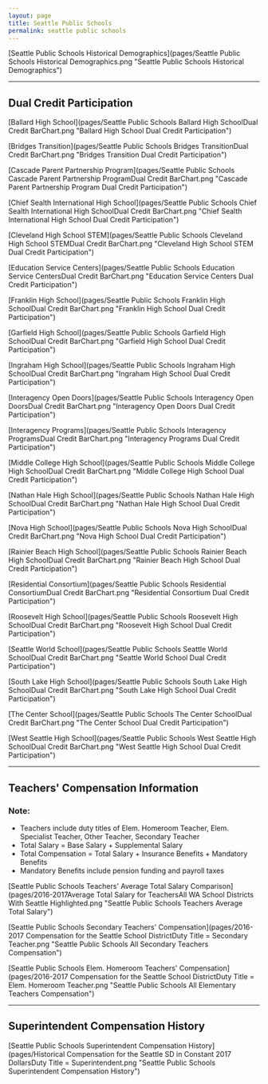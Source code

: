 ```yaml
---
layout: page
title: Seattle Public Schools
permalink: seattle public schools
---
```



[Seattle Public Schools Historical Demographics](pages/Seattle Public Schools Historical Demographics.png "Seattle Public Schools Historical Demographics")

___

## Dual Credit Participation

[Ballard High School](pages/Seattle Public Schools Ballard High SchoolDual Credit BarChart.png "Ballard High School Dual Credit Participation")

[Bridges Transition](pages/Seattle Public Schools Bridges TransitionDual Credit BarChart.png "Bridges Transition Dual Credit Participation")

[Cascade Parent Partnership Program](pages/Seattle Public Schools Cascade Parent Partnership ProgramDual Credit BarChart.png "Cascade Parent Partnership Program Dual Credit Participation")

[Chief Sealth International High School](pages/Seattle Public Schools Chief Sealth International High SchoolDual Credit BarChart.png "Chief Sealth International High School Dual Credit Participation")

[Cleveland High School STEM](pages/Seattle Public Schools Cleveland High School STEMDual Credit BarChart.png "Cleveland High School STEM Dual Credit Participation")

[Education Service Centers](pages/Seattle Public Schools Education Service CentersDual Credit BarChart.png "Education Service Centers Dual Credit Participation")

[Franklin High School](pages/Seattle Public Schools Franklin High SchoolDual Credit BarChart.png "Franklin High School Dual Credit Participation")

[Garfield High School](pages/Seattle Public Schools Garfield High SchoolDual Credit BarChart.png "Garfield High School Dual Credit Participation")

[Ingraham High School](pages/Seattle Public Schools Ingraham High SchoolDual Credit BarChart.png "Ingraham High School Dual Credit Participation")

[Interagency Open Doors](pages/Seattle Public Schools Interagency Open DoorsDual Credit BarChart.png "Interagency Open Doors Dual Credit Participation")

[Interagency Programs](pages/Seattle Public Schools Interagency ProgramsDual Credit BarChart.png "Interagency Programs Dual Credit Participation")

[Middle College High School](pages/Seattle Public Schools Middle College High SchoolDual Credit BarChart.png "Middle College High School Dual Credit Participation")

[Nathan Hale High School](pages/Seattle Public Schools Nathan Hale High SchoolDual Credit BarChart.png "Nathan Hale High School Dual Credit Participation")

[Nova High School](pages/Seattle Public Schools Nova High SchoolDual Credit BarChart.png "Nova High School Dual Credit Participation")

[Rainier Beach High School](pages/Seattle Public Schools Rainier Beach High SchoolDual Credit BarChart.png "Rainier Beach High School Dual Credit Participation")

[Residential Consortium](pages/Seattle Public Schools Residential ConsortiumDual Credit BarChart.png "Residential Consortium Dual Credit Participation")

[Roosevelt High School](pages/Seattle Public Schools Roosevelt High SchoolDual Credit BarChart.png "Roosevelt High School Dual Credit Participation")

[Seattle World School](pages/Seattle Public Schools Seattle World SchoolDual Credit BarChart.png "Seattle World School Dual Credit Participation")

[South Lake High School](pages/Seattle Public Schools South Lake High SchoolDual Credit BarChart.png "South Lake High School Dual Credit Participation")

[The Center School](pages/Seattle Public Schools The Center SchoolDual Credit BarChart.png "The Center School Dual Credit Participation")

[West Seattle High School](pages/Seattle Public Schools West Seattle High SchoolDual Credit BarChart.png "West Seattle High School Dual Credit Participation")


___

## Teachers' Compensation Information
### Note:
- Teachers include duty titles of Elem. Homeroom Teacher, Elem. Specialist Teacher, Other Teacher, Secondary Teacher
- Total Salary = Base Salary + Supplemental Salary
- Total Compensation = Total Salary + Insurance Benefits + Mandatory Benefits
- Mandatory Benefits include pension funding and payroll taxes

[Seattle Public Schools Teachers' Average Total Salary Comparison](pages/2016-2017Average Total Salary for TeachersAll WA School Districts With Seattle Highlighted.png "Seattle Public Schools Teachers Average Total Salary")

[Seattle Public Schools Secondary Teachers' Compensation](pages/2016-2017 Compensation for the Seattle School DistrictDuty Title = Secondary Teacher.png "Seattle Public Schools All Secondary Teachers Compensation")

[Seattle Public Schools Elem. Homeroom Teachers' Compensation](pages/2016-2017 Compensation for the Seattle School DistrictDuty Title = Elem. Homeroom Teacher.png "Seattle Public Schools All Elementary Teachers Compensation")


___

## Superintendent Compensation History

[Seattle Public Schools Superintendent Compensation History](pages/Historical Compensation for the Seattle SD in Constant 2017 DollarsDuty Title = Superintendent.png "Seattle Public Schools Superintendent Compensation History")

